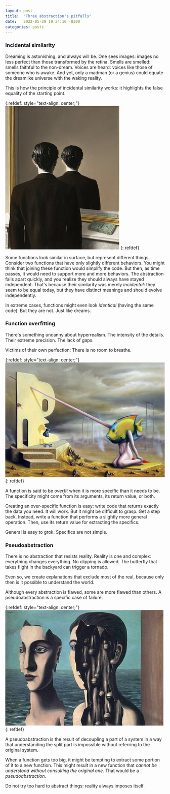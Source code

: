 ```yaml
---
layout: post
title:  "Three abstraction's pitfalls"
date:   2022-05-29 19:34:10 -0300
categories: posts
---
```


### Incidental similarity

<!-- Sonhar é assombroso, e sempre será. -->
<!-- Vê-se imagens: imagens não menos perfeitas que as que são transformadas pela retina. -->
<!-- Sentem-se cheiros: cheiros fiéis ao não-sonho. -->
<!-- Ouvem-se vozes: vozes como as de quem as escuta desperto. -->
<!-- E, no entanto, só um louco (ou um gênio) poderia igualar o universo onírico à realidade dos acordados. -->

<!-- Assim opera o princípio da incidental similarity: realça a falsa igualdade do ponto de partida. -->

Dreaming is astonishing, and always will be.
One sees images: images no less perfect than those transformed by the retina.
Smells are smelled: smells faithful to the non-dream.
Voices are heard: voices like those of someone who is awake.
And yet, only a madman (or a genius) could equate the dreamlike universe with the waking reality.

This is how the principle of incidental similarity works: it highlights the false equality of the starting point.

{:refdef: style="text-align: center;"}
![la-reproduction-interdite](/assets/images/la-reproduction-interdite.jpg)
{: refdef}

Some functions look similar in surface, but represent different things.
Consider two functions that have only slightly different behaviors.
You might think that joining these function would simplify the code.
But then, as time passes, it would need to support more and more behaviors.
The abstraction fails apart quickly, and you realize they should always have stayed independent.
That's because their similarity was merely *incidental*: they seem to be equal today, but they have distinct meanings and should evolve independently.

In extreme cases, functions might even look *identical* (having the same code).
But they are not.
Just like dreams.

### Function overfitting

There's something uncanny about hyperrealism.
The intensity of the details.
Their extreme precision.
The lack of gaps.

Victims of their own perfection:
There is no room to breathe.

{:refdef: style="text-align: center;"}
![a-demora-wendell-well](/assets/images/a-demora-wendell-well.jpg)
{: refdef}

A function is said to be *overfit* when it is more specific than it needs to be.
The specificity might come from its arguments, its return value, or both.

Creating an over-specific function is easy: write code that returns exactly the data you need.
It will work.
But it might be difficult to grasp.
Get a step back.
Instead, write a function that performs a slightly more general operation.
Then, use its return value for extracting the specifics.

General is easy to grok. Specifics are not simple.

### Pseudoabstraction

<!-- Não há abstração que resista à realidade. -->
<!-- A realidade é una e complexa: tudo muda tudo. -->
<!-- Nenhum recorte é permitido. -->
<!-- A borboleta que levanta voo no quintal pode desencadear um tornado. -->

<!-- Mesmo assim, criamos explicações que excluem a maior parte do real, pois só assim é factível compreender o mundo. -->

<!-- Sendo toda abstração falha, algumas são mais falhas mais do que as outras. -->
<!-- A pseudoabastraction is a specific case of failure. -->

There is no abstraction that resists reality.
Reality is one and complex: everything changes everything.
No clipping is allowed.
The butterfly that takes flight in the backyard can trigger a tornado.

Even so, we create explanations that exclude most of the real, because only then is it possible to understand the world.

Although every abstraction is flawed, some are more flawed than others.
A pseudoabstraction is a specific case of failure.

{:refdef: style="text-align: center;"}
![magrete-the-double-secret](/assets/images/magrette-the-double-secret.jpg)
{: refdef}

A pseudoabstraction is the result of decoupling a part of a system in a way that understanding the split part is impossible without referring to the original system.

When a function gets too big, it might be tempting to extract some portion of it to a new function.
This might result in a new function that *cannot be understood without consulting the original one*.
That would be a *pseudoabstraction*.

Do not try too hard to abstract things: reality always imposes itself.
